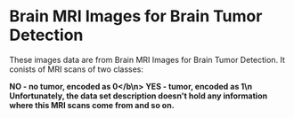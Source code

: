 
# Brain MRI Images for Brain Tumor Detection

These images data are from Brain MRI Images for Brain Tumor Detection. It conists of MRI scans of two classes:

<b>NO - no tumor, encoded as 0</b\n>
<b>YES - tumor, encoded as 1</b>\n
Unfortunately, the data set description doesn't hold any information where this MRI scans come from and so on.
